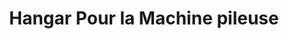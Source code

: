 ---
title: "Hangar Pour la Machine pileuse"
url: /ouro/hangar-pour-la-machine-pileuse/
shop: Kiosk
---